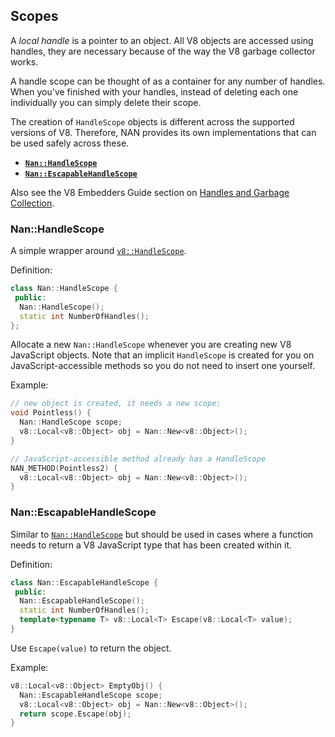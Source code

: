








































































<extoc></extoc>

## Scopes

A _local handle_ is a pointer to an object. All V8 objects are accessed using handles, they are necessary because of the way the V8 garbage collector works.

A handle scope can be thought of as a container for any number of handles. When you've finished with your handles, instead of deleting each one individually you can simply delete their scope.

The creation of `HandleScope` objects is different across the supported versions of V8. Therefore, NAN provides its own implementations that can be used safely across these.

 - <a href="#api_nan_handle_scope"><b><code>Nan::HandleScope</code></b></a>
 - <a href="#api_nan_escapable_handle_scope"><b><code>Nan::EscapableHandleScope</code></b></a>

Also see the V8 Embedders Guide section on [Handles and Garbage Collection](https://github.com/v8/v8/wiki/Embedder%27s%20Guide#handles-and-garbage-collection).

<a name="api_nan_handle_scope"></a>
### Nan::HandleScope

A simple wrapper around [`v8::HandleScope`](https://v8docs.nodesource.com/node-8.16/d3/d95/classv8_1_1_handle_scope.html).

Definition:

```c++
class Nan::HandleScope {
 public:
  Nan::HandleScope();
  static int NumberOfHandles();
};
```

Allocate a new `Nan::HandleScope` whenever you are creating new V8 JavaScript objects. Note that an implicit `HandleScope` is created for you on JavaScript-accessible methods so you do not need to insert one yourself.

Example:

```c++
// new object is created, it needs a new scope:
void Pointless() {
  Nan::HandleScope scope;
  v8::Local<v8::Object> obj = Nan::New<v8::Object>();
}

// JavaScript-accessible method already has a HandleScope
NAN_METHOD(Pointless2) {
  v8::Local<v8::Object> obj = Nan::New<v8::Object>();
}
```

<a name="api_nan_escapable_handle_scope"></a>
### Nan::EscapableHandleScope

Similar to [`Nan::HandleScope`](#api_nan_handle_scope) but should be used in cases where a function needs to return a V8 JavaScript type that has been created within it.

Definition:

```c++
class Nan::EscapableHandleScope {
 public:
  Nan::EscapableHandleScope();
  static int NumberOfHandles();
  template<typename T> v8::Local<T> Escape(v8::Local<T> value);
}
```

Use `Escape(value)` to return the object.

Example:

```c++
v8::Local<v8::Object> EmptyObj() {
  Nan::EscapableHandleScope scope;
  v8::Local<v8::Object> obj = Nan::New<v8::Object>();
  return scope.Escape(obj);
}
```

